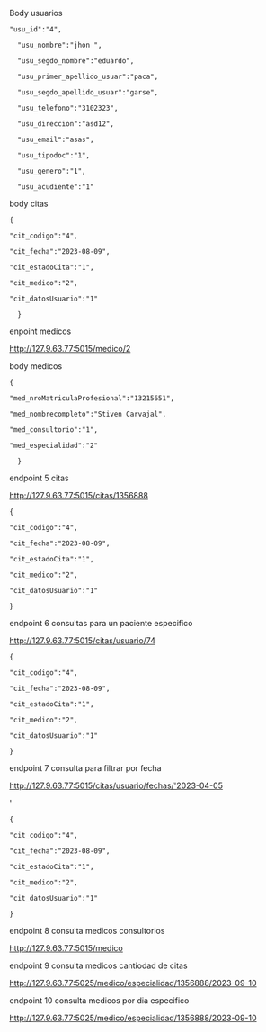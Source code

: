 Body usuarios 

```
"usu_id":"4",

  "usu_nombre":"jhon ",

  "usu_segdo_nombre":"eduardo",

  "usu_primer_apellido_usuar":"paca",

  "usu_segdo_apellido_usuar":"garse",

  "usu_telefono":"3102323",

  "usu_direccion":"asd12",

  "usu_email":"asas",

  "usu_tipodoc":"1",

  "usu_genero":"1",

  "usu_acudiente":"1"
```

body citas

```
{

"cit_codigo":"4",

"cit_fecha":"2023-08-09",

"cit_estadoCita":"1",

"cit_medico":"2",

"cit_datosUsuario":"1"

  }
```

enpoint medicos 

http://127.9.63.77:5015/medico/2

body medicos

```
{

"med_nroMatriculaProfesional":"13215651",

"med_nombrecompleto":"Stiven Carvajal",

"med_consultorio":"1",

"med_especialidad":"2"

  }
```

endpoint 5 citas

http://127.9.63.77:5015/citas/1356888

```
{

"cit_codigo":"4",

"cit_fecha":"2023-08-09",

"cit_estadoCita":"1",

"cit_medico":"2",

"cit_datosUsuario":"1"

}
```

endpoint 6 consultas para un paciente especifico

http://127.9.63.77:5015/citas/usuario/74

```
{

"cit_codigo":"4",

"cit_fecha":"2023-08-09",

"cit_estadoCita":"1",

"cit_medico":"2",

"cit_datosUsuario":"1"

}
```

endpoint 7 consulta para filtrar por fecha

http://127.9.63.77:5015/citas/usuario/fechas/'2023-04-05

'

```
{

"cit_codigo":"4",

"cit_fecha":"2023-08-09",

"cit_estadoCita":"1",

"cit_medico":"2",

"cit_datosUsuario":"1"

}
```

endpoint 8 consulta medicos consultorios

http://127.9.63.77:5015/medico

endpoint 9 consulta medicos cantiodad de citas 

http://127.9.63.77:5025/medico/especialidad/1356888/2023-09-10

endpoint 10 consulta medicos por dia especifico

http://127.9.63.77:5025/medico/especialidad/1356888/2023-09-10